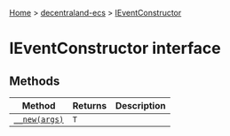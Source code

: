 [Home](./index) &gt; [decentraland-ecs](./decentraland-ecs.md) &gt; [IEventConstructor](./decentraland-ecs.ieventconstructor.md)

# IEventConstructor interface

## Methods

|  Method | Returns | Description |
|  --- | --- | --- |
|  [`__new(args)`](./decentraland-ecs.ieventconstructor.__new.md) | `T` |  |

